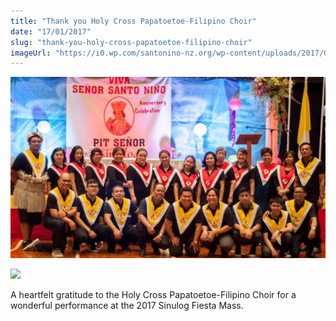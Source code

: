 ```yaml
---
title: "Thank you Holy Cross Papatoetoe-Filipino Choir"
date: "17/01/2017"
slug: "thank-you-holy-cross-papatoetoe-filipino-choir"
imageUrl: "https://i0.wp.com/santonino-nz.org/wp-content/uploads/2017/01/15965443_10212013457030264_6501886282815939977_n.jpg?resize=671%2C386"
---
```


![](assets\images\15965443_10212013457030264_6501886282815939977_n.jpg)

![](https://i0.wp.com/s3.amazonaws.com/churchplantmedia-cms/lakewood_baptist/aedwards_thankyou.png?resize=211%2C131)

A heartfelt gratitude to the Holy Cross Papatoetoe-Filipino Choir for a wonderful performance at the 2017 Sinulog Fiesta Mass.